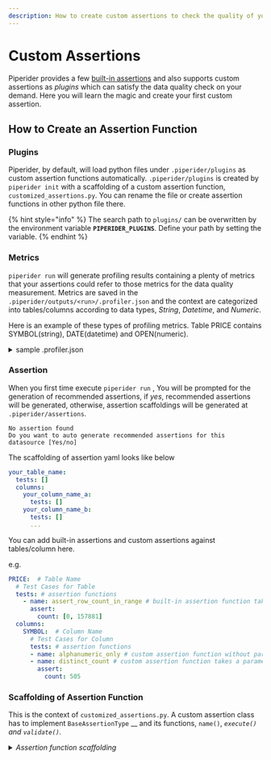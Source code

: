 ```yaml
---
description: How to create custom assertions to check the quality of your data.
---
```


# Custom Assertions

Piperider provides a few [built-in assertions](assertion-configuration.md) and also supports custom assertions as _plugins_ which can satisfy the data quality check on your demand. Here you will learn the magic and create your first custom assertion.

## How to Create an Assertion Function

### Plugins

Piperider, by default, will load python files under `.piperider/plugins` as custom assertion functions automatically. `.piperider/plugins` is created by `piperider init` with a scaffolding of a custom assertion function, `customized_assertions.py`. You can rename the file or create assertion functions in other python file there.

{% hint style="info" %}
The search path to `plugins/` can be overwritten by the environment variable **`PIPERIDER_PLUGINS`**. Define your path by setting the variable.
{% endhint %}

### Metrics

`piperider run` will generate profiling results containing a plenty of metrics that your assertions could refer to those metrics for the data quality measurement. Metrics are saved in the `.piperider/outputs/<run>/.profiler.json` and the context are categorized into tables/columns according to data types, _String_, _Datetime_, and _Numeric_.&#x20;

Here is an example of these types of profiling metrics. Table PRICE contains SYMBOL(string), DATE(datetime) and OPEN(numeric).

<details>

<summary>sample .profiler.json</summary>

```yaml
{
   "PRICE": {
      "name": "PRICE",
      "row_count": 157881,
      "col_count": 11,
      "columns": {
        "SYMBOL": {
          "name": "SYMBOL",
          "type": "string",
          "schema_type": "VARCHAR(16777216)",
          "total": 157881,
          "non_nulls": 157881,
          "nulls": 0,
          "valid": 157881,
          "mismatched": 0,
          "distinct": 504,
          "distribution": {
            "type": "topk",
            "labels": [
              "ZTS",
              "ZION",
              "ZBRA",
              ...
            ],
            "counts": [
              314,
              314,
              314,
              ...
            ]
          },
          "profile_duration": "0.11",
          "elapsed_milli": 107
        },
        "DATE": {
          "name": "DATE",
          "type": "datetime",
          "schema_type": "DATE",
          "total": 157881,
          "non_nulls": 157881,
          "nulls": 0,
          "valid": 157881,
          "mismatched": 0,
          "distinct": 314,
          "min": "2021-01-04",
          "max": "2022-03-31",
          "distribution": {
            "type": "monthly",
            "labels": [
              "2021-01-01 - 2021-02-01",
              "2021-02-01 - 2021-03-01",
              "2021-03-01 - 2021-04-01",
              ...
            ],
            "counts": [
              9538,
              9538,
              11546,
              ...
            ],
            "bin_edges": [
              "2021-01-01",
              "2021-02-01",
              "2021-03-01",
              ...
            ]
          },
          "profile_duration": "0.34",
          "elapsed_milli": 342
        },
        "OPEN": {
          "name": "OPEN",
          "type": "numeric",
          "schema_type": "NUMERIC(10, 2)",
          "total": 157881,
          "non_nulls": 157881,
          "nulls": 0,
          "valid": 157881,
          "mismatched": 0,
          "distinct": 44653,
          "min": 6.78,
          "max": 5977.61,
          "sum": 31387177.84000014,
          "avg": 198.80275549306214,
          "p5": 24.65,
          "p25": 62.17,
          "stddev": 358.8532524013725,
          "p50": 117.81,
          "p75": 216.9,
          "p95": 527.44,
          "distribution": {
            "type": "histogram",
            "labels": [
              "6.78 _ 126.20",
              "126.20 _ 245.61",
              "245.61 _ 365.03",
              ...
            ],
            "counts": [
              83571,
              42090,
              15092,
              ...
            ],
            "bin_edges": [
              6.78,
              126.1966,
              245.6132,
              ...
            ]
          },
          "profile_duration": "1.30",
          "elapsed_milli": 1304
        }
}
```

</details>

### Assertion

When you first time execute `piperider run` , You will be prompted for the generation of recommended assertions, if _yes_, recommended assertions will be generated, otherwise, assertion scaffoldings will be generated at `.piperider/assertions`.

```
No assertion found
Do you want to auto generate recommended assertions for this datasource [Yes/no]
```

The scaffolding of assertion yaml looks like below

```yaml
your_table_name:
  tests: []
  columns:
    your_column_name_a:
      tests: []
    your_column_name_b:
      tests: []
      ...
```

You can add built-in assertions and custom assertions against tables/column here.

e.g.

```yaml
PRICE:  # Table Name
  # Test Cases for Table
  tests: # assertion functions
    - name: assert_row_count_in_range # built-in assertion function takes a parameter
      assert:
        count: [0, 157881]
  columns:
    SYMBOL:  # Column Name
      # Test Cases for Column
      tests: # assertion functions
      - name: alphanumeric_only # custom assertion function without parameters
      - name: distinct_count # custom assertion function takes a parameter
        assert:
          count: 505
```

### Scaffolding of Assertion Function

This is the context of `customized_assertions.py`. A custom assertion class has to implement `BaseAssertionType` \_\_ and its functions, `name()`, _`execute()` and `validate()`._

<details>

<summary><em>Assertion function scaffolding</em></summary>

```python
from piperider_cli.assertion_engine.assertion import AssertionContext, AssertionResult, ValidationResult
from piperider_cli.assertion_engine.types import BaseAssertionType, register_assertion_function


class AssertNothingTableExample(BaseAssertionType):
    def name(self):
        return 'assert_nothing_table_example'

    def execute(self, context: AssertionContext, table: str, column: str, metrics: dict) -> AssertionResult:
        table_metrics = metrics.get('tables', {}).get(table)
        if table_metrics is None:
            # cannot find the table in the metrics
            return context.result.fail()

        # 1. Get the metric for the current table
        # We support two metrics for table level metrics: ['row_count', 'col_count']
        row_count = table_metrics.get('row_count')
        # col_count = table_metrics.get('col_count')

        # 2. Get expectation from assert input
        expected = context.asserts.get('something', [])

        # 3. Implement your logic to check requirement between expectation and actual value in the metrics

        # 4. send result

        # 4.1 mark it as failed result
        # return context.result.fail('what I saw in the metric')

        # 4.2 mark it as success result
        # return context.result.success('what I saw in the metric')

        return context.result.success('what I saw in the metric')

    def validate(self, context: AssertionContext) -> ValidationResult:
        result = ValidationResult(context)
        # result.errors.append('explain to users why this broken')
        return result


class AssertNothingColumnExample(BaseAssertionType):
    def name(self):
        return "assert_nothing_column_example"

    def execute(self, context: AssertionContext, table: str, column: str, metrics: dict) -> AssertionResult:
        column_metrics = metrics.get('tables', {}).get(table, {}).get('columns', {}).get(column)
        if column_metrics is None:
            # cannot find the column in the metrics
            return context.result.fail()

        # 1. Get the metric for the column metrics
        total = column_metrics.get('total')
        non_nulls = column_metrics.get('non_nulls')

        # 2. Get expectation from assert input
        expected = context.asserts.get('something', [])

        # 3. Implement your logic to check requirement between expectation and actual value in the metrics

        # 4. send result

        # 4.1 mark it as failed result
        # return context.result.fail('what I saw in the metric')

        # 4.2 mark it as success result
        # return context.result.success('what I saw in the metric')

        return context.result.success('what I saw in the metric')

    def validate(self, context: AssertionContext) -> ValidationResult:
        result = ValidationResult(context)
        # result.errors.append('explain to users why this broken')
        return result

# register new assertions
register_assertion_function(AssertNothingTableExample)
register_assertion_function(AssertNothingColumnExample)
```

#### Methods

`name()`: return the name of the testing function that will be used in assertion yaml.

`execute()` : the implementation of the testing logic. PipeRider will bring arguments below to `execute` method for you:

* _context_: helper object for assembling result entry to the report.
* _table_: the table name you are asserting.
* _column_: the column name you are checking, but it could be null when the assertion is run against a table.
* _metrics_: the profiling results could be referred for the assertion.

`validate()` : the validation of user inputs to the assertion function, i.e., it validates if the parameter values taken by the function are valid.

`register_assertion_function()`: register the custom assertion function so that it can be recognized in the assertion yaml.



#### Code snippets

Read a _table metrics_ / _column metrics_&#x20;

{% tabs %}
{% tab title="Table metrics" %}
```python
# get a dict object of a table metrics
table_metrics = metrics.get('tables', {}).get(table)

if table_metrics is None:
  # cannot find the table in the metrics
  return context.result.fail()
  
# get a value of a metric by a key from the dict object of the table metrics
table_metrics.get('key')
```
{% endtab %}

{% tab title="Column metrics" %}
```python
# get a dict objec of a column metrics of a table 
column_metrics = metrics.get('tables', {}).get(table, {}).get('columns', {}).get(column)

if column_metrics is None:
  # cannot find the column in the metrics
  return context.result.fail()
  
# get a value of a metric by a key from the dict objec of the column metrics
column_metrics.get('key')
```
{% endtab %}
{% endtabs %}

Read user input value of a parameter from an assertion yaml.

```python
context.asserts.get('parameter_a', [])
```

Return `fail()` or `success()` with a message

```
context.result.fail("message")
context.result.success("message")
```

One thing is not mentioned in the context.

{% hint style="info" %}
The value of the _actual_ will be printed out in the format `Actual: value` when assertion is executed.
{% endhint %}

```
context.result.actual
```

Assign `actual` any value as the actual finding that why the assertion successes or fails.

### Hands-On

So far you already have the fundamental knowledge of the assertion, start creating your first custom assertion.

Check your `./piperider/outputs/<run>/.profiler.json` and select a metric as the measurement. In my case, I choose `distinct`.

In my case, there is a table called _SYMBOL_, one of its columns is _Name_. Because I know Name must be contained in a list of names which has 600 names in the total, the metric value of _distinct_ should not exceed 600 otherwise something wrong in my data.

```yaml
 "SYMBOL": {
            "name": "SYMBOL",
            "row_count": 505,
            "col_count": 11,
            "columns": {
                "NAME": {
                    "total": 505,
                    "non_nulls": 505,
                    "distinct": 505,
```

Therefore, I want an assertion function called _assert\_distinct\_in\_range which takes two parameters, min and max, furthermore, it is declared in range\_check.py,_ in future I'll create more range-related assertions.

At `.piperider/assertions/` I create an assertion file, _my\_assertion.yml_ and edit the file to add my custom assertion logic against the column _Name_.

```yaml
SYMBOL:  # Table Name
  # Test Cases for Table
  tests:
  columns:
    NAME: # Column Name
      # Test Cases for Column
      tests:
        - name: assert_distinct_in_range
          assert:
            range: [0, 600]
            
```

Next I will define the corresponding assertion function. I go to `.piperider/plugins` and create a python file, _range\_check.py_. Edit the python file and add the custom assertion codes.

```python
from piperider_cli.assertion_engine.assertion import AssertionContext, AssertionResult, ValidationResult
from piperider_cli.assertion_engine.types import BaseAssertionType, register_assertion_function

class AssertDistinctInRange(BaseAssertionType):
    def name(self):
        return "assert_distinct_in_range"

    def execute(self, context: AssertionContext, table: str, column: str, metrics: dict) -> AssertionResult:
        column_metrics = metrics.get('tables', {}).get(table, {}).get('columns', {}).get(column)
        if column_metrics is None:
            # cannot find the column in the metrics
            return context.result.fail()

        context.result.actual = column_metrics.get('distinct')

        # Get user input range from the assertion
        expected = context.asserts.get('range', [])
        min = expected[0]
        max = expected[1]
    
        # Check if the distinct value sits in the range and return the result
        if context.result.actual <= max and context.result.actual >= min:
            return context.result.success("The value is {} sitting in the range".format(context.result.actual))

        return context.result.fail("The value is {} exceeding the range, something wrong in my data.".format(context.result.actual)) 

    def validate(self, context: AssertionContext) -> ValidationResult:
        expected = context.asserts.get('range')
        result = ValidationResult(context)

        # validate if the value of the parameter "range" is valid
        if expected is None:
            result.errors.append('Range is not defined')
        return result

register_assertion_function(AssertDistinctInRange)
```

I have added the custom assertion and the corresponding assertion function. Time to test it.

```shell
piperider run --table SYMBOL
```

After the running, I see the assertion result. The first custom assertions works!

```shell-session
────────────────────────────────────────────────────────────────── Assertion Results ───────────────────────────────────────────────────────────────────
[  OK  ] SYMBOL.NAME  assert_distinct_in_range  Expected: {'range': [0, 600]} Actual: The value is 505 sitting in the range
```

The custom assertion works, but not perfect. It needs other exception handling to make it more robust and more assertive.

### Debug Mode

If you need to debug custom assertion functions, just enable the debug mode with `--debug`.

It will print out the trackback of calls.

```
piperider run --debug
```
